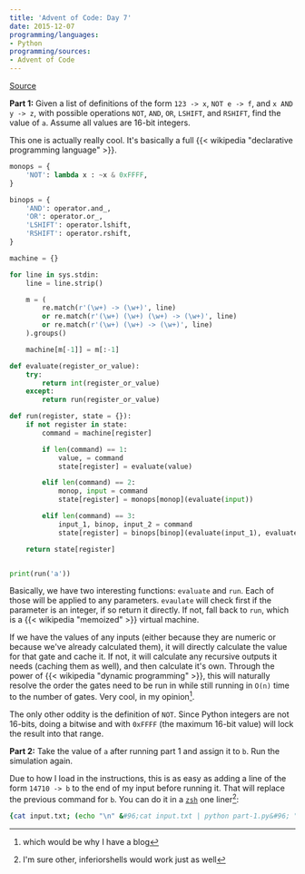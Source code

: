 ```yaml
---
title: 'Advent of Code: Day 7'
date: 2015-12-07
programming/languages:
- Python
programming/sources:
- Advent of Code
---
```

[Source](http://adventofcode.com/day/7)

**Part 1:** Given a list of definitions of the form `123 -> x`, `NOT e -> f`, and `x AND y -> z`, with possible operations `NOT`, `AND`, `OR`, `LSHIFT`, and `RSHIFT`, find the value of `a`. Assume all values are 16-bit integers.

<!--more-->

This one is actually really cool. It's basically a full {{< wikipedia "declarative programming language" >}}.

```python
monops = {
    'NOT': lambda x : ~x & 0xFFFF,
}

binops = {
    'AND': operator.and_,
    'OR': operator.or_,
    'LSHIFT': operator.lshift,
    'RSHIFT': operator.rshift,
}

machine = {}

for line in sys.stdin:
    line = line.strip()

    m = (
        re.match(r'(\w+) -> (\w+)', line)
        or re.match(r'(\w+) (\w+) (\w+) -> (\w+)', line)
        or re.match(r'(\w+) (\w+) -> (\w+)', line)
    ).groups()

    machine[m[-1]] = m[:-1]

def evaluate(register_or_value):
    try:
        return int(register_or_value)
    except:
        return run(register_or_value)

def run(register, state = {}):
    if not register in state:
        command = machine[register]

        if len(command) == 1:
            value, = command
            state[register] = evaluate(value)

        elif len(command) == 2:
            monop, input = command
            state[register] = monops[monop](evaluate(input))

        elif len(command) == 3:
            input_1, binop, input_2 = command
            state[register] = binops[binop](evaluate(input_1), evaluate(input_2))

    return state[register]


print(run('a'))
```

Basically, we have two interesting functions: `evaluate` and `run`. Each of those will be applied to any parameters. `evaulate` will check first if the parameter is an integer, if so return it directly. If not, fall back to `run`, which is a {{< wikipedia "memoized" >}} virtual machine.

If we have the values of any inputs (either because they are numeric or because we've already calculated them), it will directly calculate the value for that gate and cache it. If not, it will calculate any recursive outputs it needs (caching them as well), and then calculate it's own. Through the power of {{< wikipedia "dynamic programming" >}}, this will naturally resolve the order the gates need to be run in while still running in `O(n)` time to the number of gates. Very cool, in my opinion[^1].

The only other oddity is the definition of `NOT`. Since Python integers are not 16-bits, doing a bitwise and with `0xFFFF` (the maximum 16-bit value) will lock the result into that range.

**Part 2:** Take the value of `a` after running part 1 and assign it to `b`. Run the simulation again.

Due to how I load in the instructions, this is as easy as adding a line of the form `14710 -> b` to the end of my input before running it. That will replace the previous command for `b`. You can do it in a [`zsh`](http://www.zsh.org/) one liner[^2]:

```zsh
{cat input.txt; (echo "\n" &#96;cat input.txt | python part-1.py&#96; "-> b")} | python3 part-1.py
```

[^1]: which would be why I have a blog
[^2]: I'm sure other, inferior[^3]shells would work just as well
[^3]: Just kidding[^4]
[^4]: Or am I?
